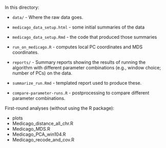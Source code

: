 In this directory:

- `data/` - Where the raw data goes.
- `medicago_data_setup.html` - some initial summaries of the data
- `medicago_data_setup.Rmd` - the code that produced those summaries
- `run_on_medicago.R` - computes local PC coordinates and MDS coordinates.
- `reports/` - Summary reports showing the results of running the algorithm with different parameter combinations
    (e.g., window choice; number of PCs) on the data.

- `summarize_run.Rmd` - templated report used to produce these.
- `compare-parameter-runs.R` - postprocessing to compare different parameter combinations.

First-round analyses (without using the R package):

- plots
- Medicago_distance_all_chr.R
- Medicago_MDS.R
- Medicago_PCA_win104.R
- Medicago_recode_and_cov.R

